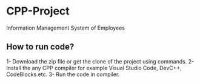 # CPP-Project
Information Management System of Employees

## How to run code?
1- Download the zip file or get the clone of the project using commands.
2- Install the any CPP compiler for example Visual Studio Code, DevC++, CodeBlocks etc.
3- Run the code in compiler.

